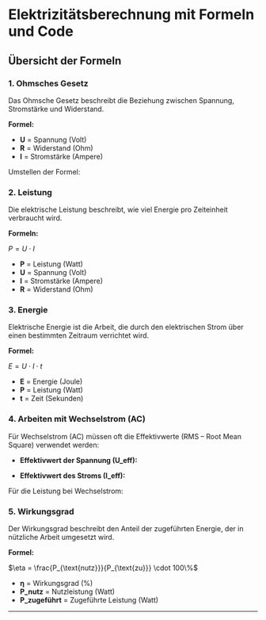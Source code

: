 
# Elektrizitätsberechnung mit Formeln und Code

## Übersicht der Formeln

### 1. Ohmsches Gesetz
Das Ohmsche Gesetz beschreibt die Beziehung zwischen Spannung, Stromstärke und Widerstand.

**Formel:**

- **U** = Spannung (Volt)
- **R** = Widerstand (Ohm)
- **I** = Stromstärke (Ampere)

Umstellen der Formel:

### 2. Leistung
Die elektrische Leistung beschreibt, wie viel Energie pro Zeiteinheit verbraucht wird.

**Formeln:**

$P = U \cdot I$

- **P** = Leistung (Watt)
- **U** = Spannung (Volt)
- **I** = Stromstärke (Ampere)
- **R** = Widerstand (Ohm)

### 3. Energie
Elektrische Energie ist die Arbeit, die durch den elektrischen Strom über einen bestimmten Zeitraum verrichtet wird.

**Formel:**

$E = U \cdot I \cdot t$

- **E** = Energie (Joule)
- **P** = Leistung (Watt)
- **t** = Zeit (Sekunden)

### 4. Arbeiten mit Wechselstrom (AC)
Für Wechselstrom (AC) müssen oft die Effektivwerte (RMS – Root Mean Square) verwendet werden:

- **Effektivwert der Spannung (U_eff):**

- **Effektivwert des Stroms (I_eff):**

Für die Leistung bei Wechselstrom:

### 5. Wirkungsgrad
Der Wirkungsgrad beschreibt den Anteil der zugeführten Energie, der in nützliche Arbeit umgesetzt wird.

**Formel:**

$\eta = \frac{P_{\text{nutz}}}{P_{\text{zu}}} \cdot 100\%$

- **η** = Wirkungsgrad (%)
- **P_nutz** = Nutzleistung (Watt)
- **P_zugeführt** = Zugeführte Leistung (Watt)

---
